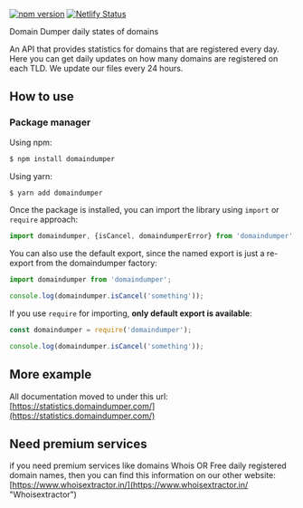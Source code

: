 [![npm version](https://badge.fury.io/js/domaindumper.svg)](https://badge.fury.io/js/domaindumper) 
[![Netlify Status](https://api.netlify.com/api/v1/badges/eadf929b-e093-4a1a-b449-9eb62242aff9/deploy-status)](https://app.netlify.com/sites/domaindumper/deploys)

Domain Dumper daily states of domains

An API that provides statistics for domains that are registered every day. Here you can get daily updates on how many domains are registered on each TLD. We update our files every 24 hours.

## How to use

### Package manager

Using npm:

```bash
$ npm install domaindumper
```

Using yarn:

```bash
$ yarn add domaindumper
```

Once the package is installed, you can import the library using `import` or `require` approach:

```js
import domaindumper, {isCancel, domaindumperError} from 'domaindumper';
```

You can also use the default export, since the named export is just a re-export from the domaindumper factory:

```js
import domaindumper from 'domaindumper';

console.log(domaindumper.isCancel('something'));
````

If you use `require` for importing, **only default export is available**:

```js
const domaindumper = require('domaindumper');

console.log(domaindumper.isCancel('something'));
```
## More example

All documentation moved to under this url: [https://statistics.domaindumper.com/](https://statistics.domaindumper.com/)

## Need premium services

if you need premium services like domains Whois OR Free daily registered domain names, then you can find this information on our other website: [https://www.whoisextractor.in/](https://www.whoisextractor.in/ "Whoisextractor")
